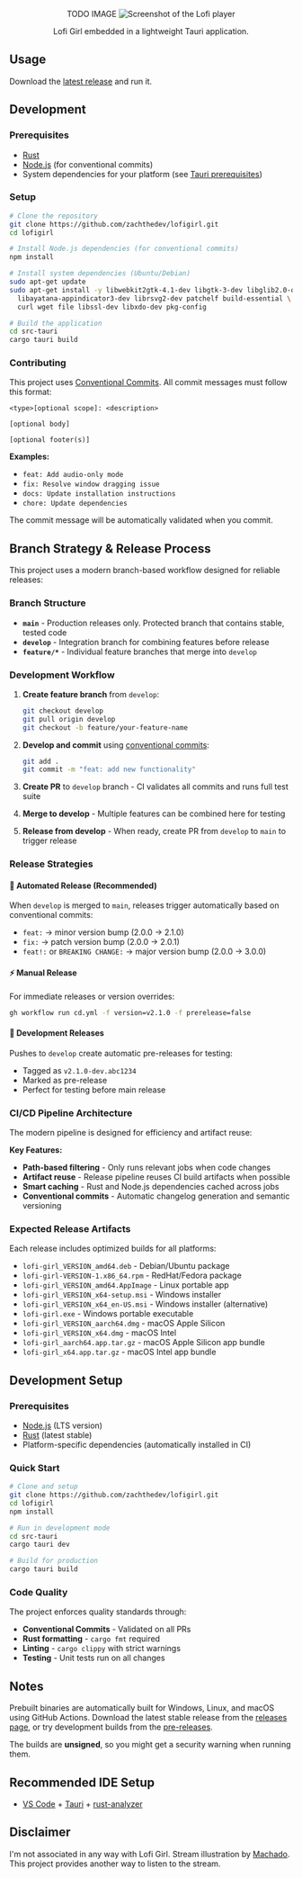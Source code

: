 <p align="center">
TODO IMAGE
<img src="" alt="Screenshot of the Lofi player">
</p>
<p align="center">
  Lofi Girl embedded in a lightweight Tauri application.
</p>

## Usage
Download the [latest release](https://github.com/zachthedev/lofigirl/releases/latest) and run it.

## Development

### Prerequisites
- [Rust](https://rustup.rs/)
- [Node.js](https://nodejs.org/) (for conventional commits)
- System dependencies for your platform (see [Tauri prerequisites](https://tauri.app/v2/guides/getting-started/prerequisites/))

### Setup
```bash
# Clone the repository
git clone https://github.com/zachthedev/lofigirl.git
cd lofigirl

# Install Node.js dependencies (for conventional commits)
npm install

# Install system dependencies (Ubuntu/Debian)
sudo apt-get update
sudo apt-get install -y libwebkit2gtk-4.1-dev libgtk-3-dev libglib2.0-dev \
  libayatana-appindicator3-dev librsvg2-dev patchelf build-essential \
  curl wget file libssl-dev libxdo-dev pkg-config

# Build the application
cd src-tauri
cargo tauri build
```

### Contributing
This project uses [Conventional Commits](https://www.conventionalcommits.org/). All commit messages must follow this format:

```
<type>[optional scope]: <description>

[optional body]

[optional footer(s)]
```

**Examples:**
- `feat: Add audio-only mode`
- `fix: Resolve window dragging issue`
- `docs: Update installation instructions`
- `chore: Update dependencies`

The commit message will be automatically validated when you commit.

## Branch Strategy & Release Process

This project uses a modern branch-based workflow designed for reliable releases:

### Branch Structure
- **`main`** - Production releases only. Protected branch that contains stable, tested code
- **`develop`** - Integration branch for combining features before release  
- **`feature/*`** - Individual feature branches that merge into `develop`

### Development Workflow

1. **Create feature branch** from `develop`:
   ```bash
   git checkout develop
   git pull origin develop  
   git checkout -b feature/your-feature-name
   ```

2. **Develop and commit** using [conventional commits](https://www.conventionalcommits.org/):
   ```bash
   git add .
   git commit -m "feat: add new functionality"
   ```

3. **Create PR** to `develop` branch - CI validates all commits and runs full test suite

4. **Merge to develop** - Multiple features can be combined here for testing

5. **Release from develop** - When ready, create PR from `develop` to `main` to trigger release

### Release Strategies

#### 🚀 Automated Release (Recommended)
When `develop` is merged to `main`, releases trigger automatically based on conventional commits:
- `feat:` → minor version bump (2.0.0 → 2.1.0)  
- `fix:` → patch version bump (2.0.0 → 2.0.1)
- `feat!:` or `BREAKING CHANGE:` → major version bump (2.0.0 → 3.0.0)

#### ⚡ Manual Release
For immediate releases or version overrides:
```bash
gh workflow run cd.yml -f version=v2.1.0 -f prerelease=false
```

#### 🧪 Development Releases  
Pushes to `develop` create automatic pre-releases for testing:
- Tagged as `v2.1.0-dev.abc1234`
- Marked as pre-release
- Perfect for testing before main release

### CI/CD Pipeline Architecture

The modern pipeline is designed for efficiency and artifact reuse:

**Key Features:**
- **Path-based filtering** - Only runs relevant jobs when code changes
- **Artifact reuse** - Release pipeline reuses CI build artifacts when possible
- **Smart caching** - Rust and Node.js dependencies cached across jobs
- **Conventional commits** - Automatic changelog generation and semantic versioning

### Expected Release Artifacts

Each release includes optimized builds for all platforms:
- `lofi-girl_VERSION_amd64.deb` - Debian/Ubuntu package
- `lofi-girl-VERSION-1.x86_64.rpm` - RedHat/Fedora package  
- `lofi-girl_VERSION_amd64.AppImage` - Linux portable app
- `lofi-girl_VERSION_x64-setup.msi` - Windows installer
- `lofi-girl_VERSION_x64_en-US.msi` - Windows installer (alternative)
- `lofi-girl.exe` - Windows portable executable
- `lofi-girl_VERSION_aarch64.dmg` - macOS Apple Silicon
- `lofi-girl_VERSION_x64.dmg` - macOS Intel
- `lofi-girl_aarch64.app.tar.gz` - macOS Apple Silicon app bundle
- `lofi-girl_x64.app.tar.gz` - macOS Intel app bundle

## Development Setup

### Prerequisites
- [Node.js](https://nodejs.org/) (LTS version)
- [Rust](https://rustup.rs/) (latest stable)
- Platform-specific dependencies (automatically installed in CI)

### Quick Start
```bash
# Clone and setup
git clone https://github.com/zachthedev/lofigirl.git
cd lofigirl
npm install

# Run in development mode  
cd src-tauri
cargo tauri dev

# Build for production
cargo tauri build
```

### Code Quality
The project enforces quality standards through:
- **Conventional Commits** - Validated on all PRs
- **Rust formatting** - `cargo fmt` required
- **Linting** - `cargo clippy` with strict warnings
- **Testing** - Unit tests run on all changes

## Notes
Prebuilt binaries are automatically built for Windows, Linux, and macOS using GitHub Actions. Download the latest stable release from the [releases page](https://github.com/zachthedev/lofigirl/releases/latest), or try development builds from the [pre-releases](https://github.com/zachthedev/lofigirl/releases).

The builds are **unsigned**, so you might get a security warning when running them.
## Recommended IDE Setup

- [VS Code](https://code.visualstudio.com/) + [Tauri](https://marketplace.visualstudio.com/items?itemName=tauri-apps.tauri-vscode) + [rust-analyzer](https://marketplace.visualstudio.com/items?itemName=rust-lang.rust-analyzer)

## Disclaimer
I'm not associated in any way with Lofi Girl. Stream illustration by [Machado](https://www.facebook.com/machadoillustrator/). This project provides another way to listen to the stream.
